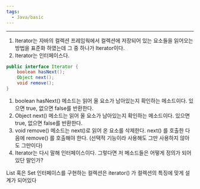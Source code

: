 ```yaml
---
tags:
  - Java/basic
---
```

---

1. Iterator는 자바의 컬렉션 프레임웍에서 컬렉션에 저장되어 있는 요소들을 읽어오는 방법을 표준화 하였는데 그 중 하나가 Iterator이다.
2. Iterator는 인터페이스다.
```java
public interface Iterator {
	boolean hasNext();
	Object next();
	void remove();
}
```

1. boolean hasNext() 메소드는 읽어 올 요소가 남아있는지 확인하는 메소드이다. 있으면 true, 없으면 false를 반환한다.
2. Object next() 메소드는 읽어 올 요소가 남아있는지 확인하는 메소드이다. 있으면 true, 없으면 false를 반환한다.
3. void remove() 메소드는 next()로 읽어 온 요소를 삭제한다. next() 를 호출한 다음에 remove() 를 호출해야 한다. (선택적 기능이라 사용해도 그만 사용하지 않아도 그만이다)
4. Iterator는 다시 말해 인터페이스이다. 그렇다면 저 메소드들은 어떻게 정의가 되어있단 말인가?

List 혹은 Set 인터페이스를 구현하는 컬렉션은 iterator() 가 컬렉션의 특징에 맞게 설계가 되어있다
